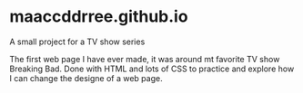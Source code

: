 # maaccddrree.github.io
A small project for a TV show series

The first web page I have ever made, it was around mt favorite TV show Breaking Bad. Done with HTML and lots of CSS to practice and explore how I can change the designe of a web page.
